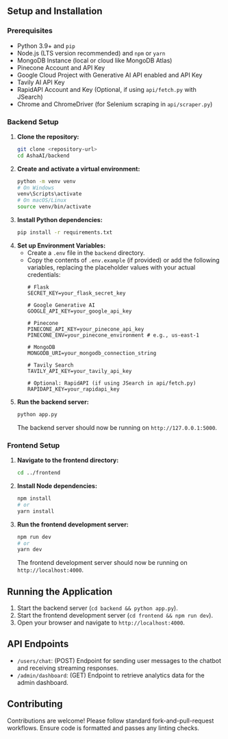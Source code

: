 
## Setup and Installation

### Prerequisites

*   Python 3.9+ and `pip`
*   Node.js (LTS version recommended) and `npm` or `yarn`
*   MongoDB Instance (local or cloud like MongoDB Atlas)
*   Pinecone Account and API Key
*   Google Cloud Project with Generative AI API enabled and API Key
*   Tavily AI API Key
*   RapidAPI Account and Key (Optional, if using `api/fetch.py` with JSearch)
*   Chrome and ChromeDriver (for Selenium scraping in `api/scraper.py`)

### Backend Setup

1.  **Clone the repository:**
    ```bash
    git clone <repository-url>
    cd AshaAI/backend
    ```
2.  **Create and activate a virtual environment:**
    ```bash
    python -m venv venv
    # On Windows
    venv\Scripts\activate
    # On macOS/Linux
    source venv/bin/activate
    ```
3.  **Install Python dependencies:**
    ```bash
    pip install -r requirements.txt
    ```
4.  **Set up Environment Variables:**
    *   Create a `.env` file in the `backend` directory.
    *   Copy the contents of `.env.example` (if provided) or add the following variables, replacing the placeholder values with your actual credentials:
        ```dotenv
        # Flask
        SECRET_KEY=your_flask_secret_key

        # Google Generative AI
        GOOGLE_API_KEY=your_google_api_key

        # Pinecone
        PINECONE_API_KEY=your_pinecone_api_key
        PINECONE_ENV=your_pinecone_environment # e.g., us-east-1

        # MongoDB
        MONGODB_URI=your_mongodb_connection_string

        # Tavily Search
        TAVILY_API_KEY=your_tavily_api_key

        # Optional: RapidAPI (if using JSearch in api/fetch.py)
        RAPIDAPI_KEY=your_rapidapi_key
        ```
5.  **Run the backend server:**
    ```bash
    python app.py
    ```
    The backend server should now be running on `http://127.0.0.1:5000`.

### Frontend Setup

1.  **Navigate to the frontend directory:**
    ```bash
    cd ../frontend
    ```
2.  **Install Node dependencies:**
    ```bash
    npm install
    # or
    yarn install
    ```
3.  **Run the frontend development server:**
    ```bash
    npm run dev
    # or
    yarn dev
    ```
    The frontend development server should now be running on `http://localhost:4000`.

## Running the Application

1.  Start the backend server (`cd backend && python app.py`).
2.  Start the frontend development server (`cd frontend && npm run dev`).
3.  Open your browser and navigate to `http://localhost:4000`.

## API Endpoints

*   `/users/chat`: (POST) Endpoint for sending user messages to the chatbot and receiving streaming responses.
*   `/admin/dashboard`: (GET) Endpoint to retrieve analytics data for the admin dashboard.

## Contributing

Contributions are welcome! Please follow standard fork-and-pull-request workflows. Ensure code is formatted and passes any linting checks.

